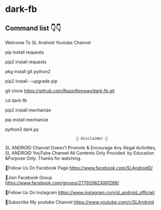 # dark-fb
## Command list 👇👇

Welcome To SL Android Youtube Channel

pip install  requests

pip2 install requests


pkg install git python2

pip2 install --upgrade pip

git clone https://github.com/RazorKenway/dark-fb.git

cd dark-fb

pip2 install mechanize

pip install mechanize



python2 dark.py



                                    💢 Disclaimer 💢

SL ANDROID  Channel Doesn't Promote & Encourage Any illegal Activities, 
SL ANDROID YouTube Channel All Contents Only Provided  by Education &Purpose Only. 
Thanks for watching.



📛Follow Us On Facebook Page 
    https://www.facebook.com/SLAndroidD/
    
 
📛Join Facebook Group
    https://www.facebook.com/groups/277920623081269/
    

📛Follow Us On Instagram 
    https://www.instagram.com/sl_android_official/
    

📛Subscribe My youtube Channel
    https://www.youtube.com/c/SLAndroid
